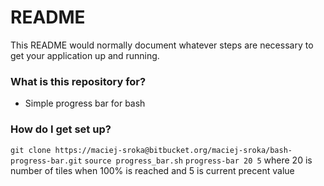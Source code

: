 # README #

This README would normally document whatever steps are necessary to get your application up and running.

### What is this repository for? ###

* Simple progress bar for bash

### How do I get set up? ###
`git clone https://maciej-sroka@bitbucket.org/maciej-sroka/bash-progress-bar.git`
`source progress_bar.sh`
`progress-bar 20 5` where 20 is number of tiles when 100% is reached and 5 is current precent value
